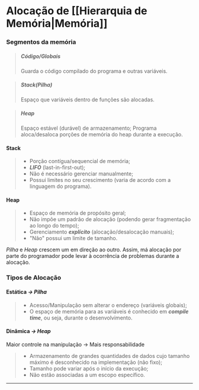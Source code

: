 # Alocação de [[Hierarquia de Memória|Memória]]

### Segmentos da memória
>##### Código/Globais
>Guarda o código compilado do programa e outras variáveis.

>##### Stack(Pilha)
>Espaço que variáveis dentro de funções são alocadas.

>##### Heap
>Espaço estável (durável) de armazenamento;
>Programa aloca/desaloca porções de memória do heap durante a execução.

#### Stack
>+ Porção contígua/sequencial de memória;
>+ ***LIFO*** (last-in-first-out);
>+ Não é necessário gerenciar manualmente;
>+ Possui limites no seu crescimento (varia de acordo com a linguagem do programa).

#### Heap
>+ Espaço de memória de propósito geral;
>+ Não impõe um padrão de alocação (podendo gerar fragmentação ao longo do tempo);
>+ Gerenciamento ***explícito*** (alocação/desalocação manuais);
>+ "Não" possui um limite de tamanho.

*Pilha* e *Heap* crescem um em direção ao outro. Assim, má alocação por parte do programador pode levar à ocorrência de problemas durante a alocação.

### Tipos de Alocação
#### Estática _$\longrightarrow$ Pilha_
>+ Acesso/Manipulação sem alterar o endereço (variáveis globais);
>+ O espaço de memória para as variáveis é conhecido em ***compile time***, ou seja, durante o desenvolvimento.

#### Dinâmica _$\longrightarrow$ Heap_
Maior controle na manipulação $\rightarrow$ Mais responsabilidade
>+ Armazenamento de grandes quantidades de dados cujo tamanho máximo é desconhecido na implementação (não fixo);
>+ Tamanho pode variar após o início da execução;
>+ Não estão associadas a um escopo específico.

---